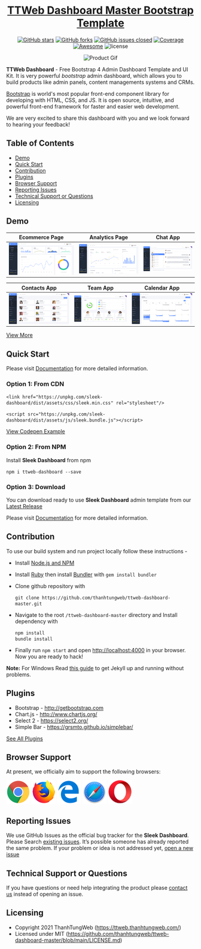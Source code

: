 <div align="center">
  
# <a href="https://ttweb.thanhtungweb.com/" target="_blank" rel="noopener noreferrer">TTWeb Dashboard Master Bootstrap Template</a>

</div>

<div align="center">

[![GitHub stars](https://img.shields.io/github/stars/thanhtungweb/ttweb-dashboard-master.svg?color="brightgreen"&style=flat-square)](https://github.com/thanhtungweb/ttweb-dashboard-master/stargazers)
[![GitHub forks](https://img.shields.io/github/forks/thanhtungweb/ttweb-dashboard-master.svg?color="success"&style=flat-square)](https://github.com/thanhtungweb/ttweb-dashboard-master/network)
[![GitHub issues closed](https://img.shields.io/github/issues-closed-raw/thanhtungweb/ttweb-dashboard-master.svg?color="orange"&style=flat-square)]() 
<a href="https://coveralls.io/github/chartjs/Chart.js?branch=master"><img src="https://img.shields.io/coveralls/chartjs/Chart.js.svg?&style=flat-square&maxAge=600" alt="Coverage"></a>
<a href="https://github.com/chartjs/awesome"><img src="https://awesome.re/badge-flat2.svg?&style=flat-square" alt="Awesome"></a>
![license](https://img.shields.io/badge/license-MIT-blue.svg?&style=flat-square)

</div>

<div align="center">

![Product Gif](src/assets/img/github/sleek.gif)

</div>

**TTWeb Dashboard** - Free Bootstrap 4 Admin Dashboard Template and UI Kit. It is very powerful *bootstrap* admin dashboard, which allows you to build products like admin panels, content managements systems and CRMs.

[Bootstrap](https://getbootstrap.com/) is world's most popular front-end component library for developing with HTML, CSS, and JS. It is open source, intuitive, and powerful front-end framework for faster and easier web development.

We are very excited to share this dashboard with you and we look forward to hearing your feedback!


## Table of Contents

- [Demo](#demo)
- [Quick Start](#quick-start)
- [Contribution](#contribution)
- [Plugins](#plugins)
- [Browser Support](#browser-support)
- [Reporting Issues](#reporting-issues)
- [Technical Support or Questions](#technical-support-or-questions)
- [Licensing](#licensing)

## Demo

| Ecommerce Page  | Analytics Page  | Chat App  |
|---|---|---|
| [![Ecommerce page](src/assets/img/github/ecommerce.png)](https://ttweb.thanhtungweb.com/)  | [![Analytics page](src/assets/img/github/analytics.png)](https://ttweb.thanhtungweb.com/analytics.html) | [![Chat page](src/assets/img/github/chat.png)](https://ttweb.thanhtungweb.com/chat.html)

| Contacts App  | Team App  | Calendar App  |
|---|---|---|
| [![Contacts page](src/assets/img/github/contacts.png)](https://ttweb.thanhtungweb.com/contacts.html)  | [![Team page](src/assets/img/github/team.png)](https://ttweb.thanhtungweb.com/team.html) | [![Calendar page](src/assets/img/github/calendar.png)](https://ttweb.thanhtungweb.com/calendar.html)

[View More](https://ttweb.thanhtungweb.com/)

## Quick Start
Please visit [Documentation](https://ttweb.thanhtungweb.com/quick-start.html) for more detailed information.

### Option 1: From CDN
```
<link href="https://unpkg.com/sleek-dashboard/dist/assets/css/sleek.min.css" rel="stylesheet"/>
```
```
<script src="https://unpkg.com/sleek-dashboard/dist/assets/js/sleek.bundle.js"></script>
```
[View Codepen Example](https://codepen.io/iamabdus/pen/rNavojp/)

### Option 2: From NPM
Install **Sleek Dashboard** from npm
```
npm i ttweb-dashboard --save
```

### Option 3: Download
You can download ready to use **Sleek Dashboard** admin template from our [Latest Release](https://github.thanhtungweb/ttweb-dashboard-master/releases)

Please visit [Documentation](https://ttweb.thanhtungweb.com/quick-start.html) for more detailed information.

## Contribution
To use our build system and run project locally follow these instructions -

- Install [Node.js and NPM](https://nodejs.org)
- Install [Ruby](https://www.ruby-lang.org/en/documentation/installation/) then install [Bundler](https://bundler.io/) with `gem install bundler`

- Clone github repository with
  ```
  git clone https://github.com/thanhtungweb/ttweb-dashboard-master.git
  ```


- Navigate to the root `/ttweb-dashboard-master` directory and Install dependency with
  ```
  npm install
  bundle install
  ```

- Finally run `npm start` and open [http://localhost:4000](http://localhost:4000) in your browser. Now you are ready to hack! 

 **Note:** For Windows Read [this guide](https://jekyllrb.com/docs/windows/) to get Jekyll up and running without problems.


## Plugins
* Bootstrap - http://getbootstrap.com
* Chart.js - 	http://www.chartjs.org/
* Select 2 - 	https://select2.org/
* Simple Bar - 	https://grsmto.github.io/simplebar/

[See All Plugins](https://ttweb.thanhtungweb.com/introduction.html)


## Browser Support

At present, we officially aim to support the following browsers:

<img src="src/assets/img/github/chrome.png" width="64" height="64"> <img src="src/assets/img/github/firefox.png" width="64" height="64"> <img src="src/assets/img/github/edge.png" width="64" height="64"> <img src="src/assets/img/github/safari.png" width="64" height="64"> <img src="src/assets/img/github/opera.png" width="64" height="64">

## Reporting Issues

We use GitHub Issues as the official bug tracker for the **Sleek Dashboard**. Please Search [existing issues](https://github.com/thanhtungweb/ttweb-dashboard-master/issues). It’s possible someone has already reported the same problem.
If your problem or idea is not addressed yet, [open a new issue](https://github.com/thanhtungweb/ttweb-dashboard-master/issues)

## Technical Support or Questions

If you have questions or need help integrating the product please [contact us](mailto:nttung.info@gmail.com) instead of opening an issue.

## Licensing

- Copyright 2021 ThanhTungWeb (https://ttweb.thanhtungweb.com/)
- Licensed under MIT (https://github.com/thanhtungweb/ttweb-dashboard-master/blob/main/LICENSE.md)
